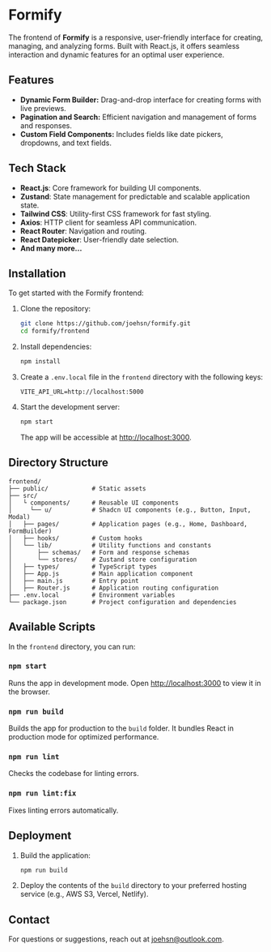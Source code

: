 # Formify 

The frontend of **Formify** is a responsive, user-friendly interface for creating, managing, and analyzing forms. Built with React.js, it offers seamless interaction and dynamic features for an optimal user experience.

## Features

- **Dynamic Form Builder:** Drag-and-drop interface for creating forms with live previews.
- **Pagination and Search:** Efficient navigation and management of forms and responses.
- **Custom Field Components:** Includes fields like date pickers, dropdowns, and text fields.

## Tech Stack

- **React.js**: Core framework for building UI components.
- **Zustand**: State management for predictable and scalable application state.
- **Tailwind CSS**: Utility-first CSS framework for fast styling.
- **Axios**: HTTP client for seamless API communication.
- **React Router**: Navigation and routing.
- **React Datepicker**: User-friendly date selection.
- **And many more...**

## Installation

To get started with the Formify frontend:

1. Clone the repository:
   ```bash
   git clone https://github.com/joehsn/formify.git
   cd formify/frontend
   ```

2. Install dependencies:
   ```bash
   npm install
   ```

3. Create a `.env.local` file in the `frontend` directory with the following keys:
   ```env
   VITE_API_URL=http://localhost:5000
   ```

4. Start the development server:
   ```bash
   npm start
   ```

   The app will be accessible at [http://localhost:3000](http://localhost:3000).

## Directory Structure

```plaintext
frontend/
├── public/            # Static assets
├── src/
│   └ components/      # Reusable UI components
│     └── u/           # Shadcn UI components (e.g., Button, Input, Modal)
│   ├── pages/         # Application pages (e.g., Home, Dashboard, FormBuilder)
│   ├── hooks/         # Custom hooks
│   └── lib/           # Utility functions and constants
│       ├── schemas/   # Form and response schemas
│       └── stores/    # Zustand store configuration
│   ├── types/         # TypeScript types
│   ├── App.js         # Main application component
│   ├── main.js        # Entry point
│   ├── Router.js      # Application routing configuration
├── .env.local         # Environment variables
└── package.json       # Project configuration and dependencies
```

## Available Scripts

In the `frontend` directory, you can run:

### `npm start`
Runs the app in development mode. Open [http://localhost:3000](http://localhost:3000) to view it in the browser.

### `npm run build`
Builds the app for production to the `build` folder. It bundles React in production mode for optimized performance.

### `npm run lint`
Checks the codebase for linting errors.

### `npm run lint:fix`
Fixes linting errors automatically.

## Deployment

1. Build the application:
   ```bash
   npm run build
   ```

2. Deploy the contents of the `build` directory to your preferred hosting service (e.g., AWS S3, Vercel, Netlify).

## Contact

For questions or suggestions, reach out at [joehsn@outlook.com](mailto:joehsn@outloo.com).

